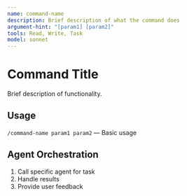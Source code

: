 ```yaml
---
name: command-name
description: Brief description of what the command does
argument-hint: "[param1] [param2]"
tools: Read, Write, Task
model: sonnet
---
```


# Command Title

Brief description of functionality.

## Usage

`/command-name param1 param2` — Basic usage

## Agent Orchestration

1. Call specific agent for task
2. Handle results
3. Provide user feedback
